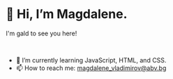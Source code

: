 <p><h1>👋 Hi, I’m Magdalene.</h1>
I'm gald to see you here!
</p>
<br>

- 🌱 I’m currently learning JavaScript, HTML, and CSS.
- 📫 How to reach me: magdalene_vladimirov@abv.bg
<br>
<br>


<!---
MGkwawi/MGkwawi is a ✨ special ✨ repository because its `README.md` (this file) appears on your GitHub profile.
You can click the Preview link to take a look at your changes.
--->
